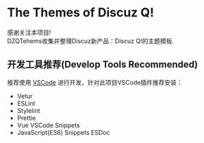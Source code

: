# The Themes of Discuz Q!  
感谢关注本项目!  
DZQTehems收集并整理Discuz新产品：Discuz Q!的主题模板.  

## 开发工具推荐(Develop Tools Recommended)  
推荐使用 [VSCode](https://code.visualstudio.com/) 进行开发，针对此项目VSCode插件推荐安装：
- Vetur
- ESLint
- Stylelint
- Prettie
- Vue VSCode Snippets
- JavaScript(ES6) Snippets ESDoc  
